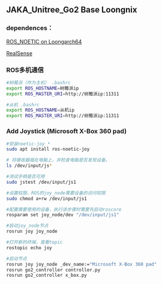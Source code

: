 ## JAKA_Unitree_Go2 Base Loongnix

### dependences：
[ROS_NOETIC on Loongarch64](./ros_noetic.md)

[RealSense](https://github.com/IntelRealSense/librealsense)



### ROS多机通信

```bash
#树莓派（作为主机） .bashrc 
export ROS_HOSTNAME=树莓派ip
export ROS_MASTER_URI=http://树莓派ip:11311

#从机 .bashrc
export ROS_HOSTNAME=从机ip
export ROS_MASTER_URI=http://树莓派ip:11311
```





### Add Joystick (Microsoft X-Box 360 pad)

```bash
#安装noetic-joy *
sudo apt install ros-noetic-joy

# 将接收器插在电脑上，并检查电脑是否发现设备。
ls /dev/input/js*

#测试手柄是否可用
sudo jstest /dev/input/js1

#设置权限，ROS的joy_node需要设备的访问权限
sudo chmod a+rw /dev/input/js1

#配置需要使用的设备，执行该步骤时需要先启动roscore
rosparam set joy_node/dev "/dev/input/js1"

#启动joy_node节点
rosrun joy joy_node

#打开新的终端，查看topic
rostopic echo joy

#启动节点
rosrun joy joy_node _dev_name:="Microsoft X-Box 360 pad"
rosrun go2_controller controller.py 
rosrun go2_controller x_box.py
```